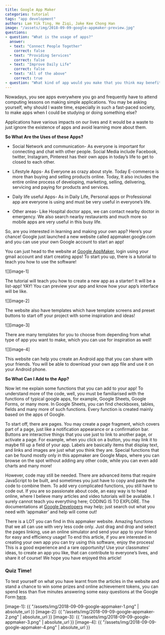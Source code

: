 ```yaml
---
title: Google App Maker
categories: tutorial
tags: "app development"
authors: Lam Yik Ting, He Ziqi, Jake Kee Chong Han
image: "/assets/img/2018-09-09-google-appmaker-preview.jpg"
questions:
- question: "What is the usage of apps?"
  answer:
  - text: "Connect People Together"
    correct: false
  - text: "Providing Services"
    correct: false
  - text: "Improve Daily Life"
    correct: false
  - text: "All of the above"
    correct: true
- question: "What kind of app would you make that you think may benefit today's society?"
---
```


Nowadays, you see apps everywhere you go and frequently have to attend computing lessons on making simple applications. You may be asking yourself, why should I waste time, especially in such a fast-paced society, to make apps when I could be studying or doing something else?  

Applications have various impacts on our lives and it would be a waste to just ignore the existence of apps and avoid learning more about them.

**So What Are the Uses of these Apps?**

*   Social Network and communication- As everyone is important for connecting and chat with other people. Social Media include Facebook, twitter, Instagram, Pinterest has their own apps in today’s life to get to closed to each other.

*   Lifestyle Apps- As Everyone as crazy about style. Today E-commerce is more than buying and selling products online. Today, It also includes the entire online process of developing, marketing, selling, delivering, servicing and paying for products and services.

*   Daily life useful Apps- As in Daily Life, Personal apps or Professional app are everyone is using and must be very useful in everyone’s life.

*   Other areas- Like Hospital doctor apps, we can contact nearby doctor in emergency. We also search nearby restaurants and much more so mobile apps are very useful in this busy life.

So, are you interested in learning and making your own app? Here’s your chance! Google just launched a new website called appmaker.google.com and you can use your own Google account to start an app!

You can just head to the website at [Google AppMaker](https://appmaker.google.com/#), login using your gmail account and start creating apps! To start you up, there is a tutorial to teach you how to use the software!

![][image-1]

The tutorial will teach you how to create a new app as a starter! It will be a list-app! YAY!
You can preview your app and know how your app’s interface will be like.

![][image-2]

The website also have templates which have template screens and preset buttons to start off your project with some inspiration and ideas!

![][image-3]

There are many templates for you to choose from depending from what type of app you want to make, which you can use for inspiration as well!

![][image-4]

This website can help you create an Android app that you can share with your friends. You will be able to download your own app file and use it on your Android phone.

**So What Can I Add to the App?**

Now let me explain some functions that you can add to your app! To understand more of the code, well, you must be familiarised with the functions of typical google apps, for example, Google Sheets, Google Forms, or many more. In Google Sheets, you can find checkboxes, tables, fields and many more of such functions. Every function is created mainly based on the apps of Google.

To start off, there are pages. You may create a page fragment, which covers part of a page, just like a notification appearance or a confirmation bar. Buttons are interactive things that you use just to link to another page, or activate a page. For example, when you click on a button, you may link it to maybe fill up a field of your app. Labels are basically items that display text, and links and images are just what you think they are. Special functions that can be found mostly only in this appmaker are Google Maps, where you can browse on the spot without adding any other code, while you can even add charts and many more!

However, code may still be needed. There are advanced items that require JavaScript to be built, and sometimes you just have to copy and paste the code to combine them. To add very complicated functions, you still have to code out. If you are so passionate about code, an easy way is to head online, where I believe many articles and video tutorials will be available. I surely cannot teach you everything here; CODING IS TO EXPLORE. The documentations at [Google Developers](https://developers.google.com/) may help; just search out what you need with ‘appmaker’ and help will come out!

There is a LOT you can find in this appmaker website. Amazing functions that we all can use with very less code only. Just drag and drop and select the pages linking, use an online simulator and send your app to your friend for easy and efficiency usage! To end this article, if you are interested in creating your own app you can try using this software, enjoy the process! This is a good experience and a rare opportunity! Use your classmates’ ideas, to create an app you like, that can contribute to everyone’s lives, and share it of course! We hope you have enjoyed this article!

### Quiz Time!
To test yourself on what you have learnt from the articles in the website and stand a chance to win some prizes and online achievement tokens, you can spend less than five minutes answering some easy questions at the Google Form [here](https://docs.google.com/forms/d/e/1FAIpQLSdT6YXmjbRj--oqdxfINSsSDWCGBNZRacyZnipL-wVWl76o_g/viewform?usp=sf_link).  


[image-1]: {{ "/assets/img/2018-09-09-google-appmaker-1.png" | absolute_url }}
[image-2]: {{ "/assets/img/2018-09-09-google-appmaker-2.png" | absolute_url }}
[image-3]: {{ "/assets/img/2018-09-09-google-appmaker-3.png" | absolute_url }}
[image-4]: {{ "/assets/img/2018-09-09-google-appmaker-4.png" | absolute_url }}
